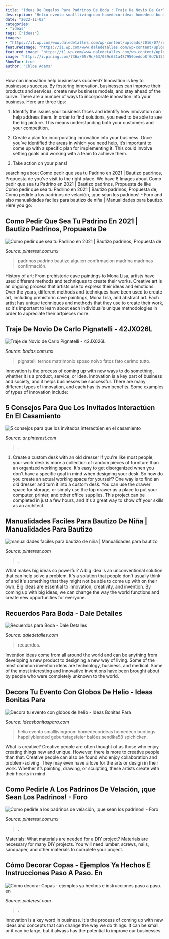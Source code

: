 ```yaml
---
title: "Ideas De Regalos Para Padrinos De Boda : Traje De Novio De Carlo Pignatelli"
description: "Helio evento smalllivingroom homedecorideas homedeco buntings happilyblended geburtstagsfeier balões sendika58 spichicken"
date: "2022-11-02"
categories:
- "ideas"
tags: ["ideas"]
images:
- "https://i1.wp.com/www.daledetalles.com/wp-content/uploads/2016/07/recuerdos-para-boda20.jpg"
featuredImage: "https://i1.wp.com/www.daledetalles.com/wp-content/uploads/2016/07/recuerdos-para-boda20.jpg"
featured_image: "https://i1.wp.com/www.daledetalles.com/wp-content/uploads/2016/07/recuerdos-para-boda20.jpg"
image: "https://i.pinimg.com/736x/05/9c/63/059c631a487950beddb8f0d7b1507ce9.jpg"
ShowToc: true
author: "Chloe Adams"
---
```



How can innovation help businesses succeed?
Innovation is key to businesses success. By fostering innovation, businesses can improve their products and services, create new business models, and stay ahead of the curve. There are a number of ways to incorporate innovation into your business. Here are three tips:
1. Identify the issues your business faces and identify how innovation can help address them. In order to find solutions, you need to be able to see the big picture. This means understanding both your customers and your competition.

2. Create a plan for incorporating innovation into your business. Once you’ve identified the areas in which you need help, it’s important to come up with a specific plan for implementing it. This could involve setting goals and working with a team to achieve them.

3. Take action on your plans!

	

		
searching about Como pedir que sea tu Padrino en 2021 | Bautizo padrinos, Propuesta de you've visit to the right place. We have 8 Images about Como pedir que sea tu Padrino en 2021 | Bautizo padrinos, Propuesta de like Como pedir que sea tu Padrino en 2021 | Bautizo padrinos, Propuesta de, Como pedirle a los padrinos de velación, ¡que sean los padrinos! - Foro and also manualidades faciles para bautizo de niña | Manualidades para bautizo. Here you go:
		
    
## Como Pedir Que Sea Tu Padrino En 2021 | Bautizo Padrinos, Propuesta De

<img loading=lazy src="https://i.pinimg.com/736x/5e/28/76/5e28761a2035a8c7ddbd2c5e74b5bee8.jpg" onerror="this.onerror=null;this.src='https://tse2.mm.bing.net/th?id=OIP.JXApDJQAefco-cpMqiHRSQHaNL&amp;pid=15.1';" alt="Como pedir que sea tu Padrino en 2021 | Bautizo padrinos, Propuesta de">

_Source: pinterest.com.mx_

>padrinos padrino bautizo alguien confirmacion madrina madrinas confirmación. 

	

History of art: From prehistoric cave paintings to Mona Lisa, artists have used different methods and techniques to create their works.
Creative art is an ongoing process that artists use to express their ideas and emotions. Over the years, different methods and techniques have been used to create art, including prehistoric cave paintings, Mona Lisa, and abstract art. Each artist has unique techniques and methods that they use to create their work, so it's important to learn about each individual's unique methodologies in order to appreciate their artpieces more.

    
## Traje De Novio De Carlo Pignatelli - 42JX026L

<img loading=lazy src="https://cdn0.bodas.com.mx/cat/trajes-novio/carlo-pignatelli/42jx026l--mfvo392615.jpg" onerror="this.onerror=null;this.src='https://tse2.mm.bing.net/th?id=OIP.EVndO-KzCN5ysSdkTvQV0QHaJ1&amp;pid=15.1';" alt="Traje de Novio de Carlo Pignatelli - 42JX026L">

_Source: bodas.com.mx_

>pignatelli ternos matrimonio sposo noivo fatos fato cerimo tutto. 

	

Innovation is the process of coming up with new ways to do something, whether it is a product, service, or idea. Innovation is a key part of business and society, and it helps businesses be successful. There are many different types of innovation, and each has its own benefits. Some examples of types of innovation include:

    
## 5 Consejos Para Que Los Invitados Interactúen En El Casamiento

<img loading=lazy src="https://i.pinimg.com/736x/2b/bf/e3/2bbfe3abe141954440f6f271b89da49b.jpg" onerror="this.onerror=null;this.src='https://tse2.mm.bing.net/th?id=OIP.oGcR3tk_OPcyUOZCBoqvggHaLH&amp;pid=15.1';" alt="5 consejos para que los invitados interactúen en el casamiento">

_Source: ar.pinterest.com_

>. 

	

1. Create a custom desk with an old dresser
If you're like most people, your work desk is more a collection of random pieces of furniture than an organized working space. It's easy to get disorganized when you don't have a specific goal in mind when designing your desk. So how do you create an actual working space for yourself? One way is to find an old dresser and turn it into a custom desk. You can use the drawer space for storage, or simply use the top drawer as a place to put your computer, printer, and other office supplies. This project can be completed in just a few hours, and it's a great way to show off your skills as an architect.

    
## Manualidades Faciles Para Bautizo De Niña | Manualidades Para Bautizo

<img loading=lazy src="https://i.pinimg.com/736x/dd/07/37/dd07377ce2a177be3a9affc83338c038.jpg" onerror="this.onerror=null;this.src='https://tse2.mm.bing.net/th?id=OIP.MGF2a84YZh6S_pFn8j_tsAHaJ4&amp;pid=15.1';" alt="manualidades faciles para bautizo de niña | Manualidades para bautizo">

_Source: pinterest.com_

>. 

	

What makes big ideas so powerful?
A big idea is an unconventional solution that can help solve a problem. It's a solution that people don't usually think of and it's something that they might not be able to come up with on their own. Big ideas are essential to innovation, creativity, and invention. By coming up with big ideas, we can change the way the world functions and create new opportunities for everyone.

    
## Recuerdos Para Boda - Dale Detalles

<img loading=lazy src="https://i1.wp.com/www.daledetalles.com/wp-content/uploads/2016/07/recuerdos-para-boda20.jpg" onerror="this.onerror=null;this.src='https://tse3.mm.bing.net/th?id=OIP.POHlKd7P-JxbvYD2ohB5BAAAAA&amp;pid=15.1';" alt="Recuerdos para Boda - Dale Detalles">

_Source: daledetalles.com_

>recuerdos. 

	

Invention ideas come from all around the world and can be anything from developing a new product to designing a new way of living. Some of the most common invention ideas are technology, business, and medical. Some of the most interesting and innovative inventions have been brought about by people who were completely unknown to the world.

    
## Decora Tu Evento Con Globos De Helio - Ideas Bonitas Para

<img loading=lazy src="http://ideasbonitaspara.com/wp-content/uploads/2016/11/decoracion-de-eventos-con-globos-de-helio.jpg" onerror="this.onerror=null;this.src='https://tse4.mm.bing.net/th?id=OIP.se8bVZn2fyJJFpAmdoSFeAHaLJ&amp;pid=15.1';" alt="Decora tu evento con globos de helio - Ideas Bonitas Para">

_Source: ideasbonitaspara.com_

>helio evento smalllivingroom homedecorideas homedeco buntings happilyblended geburtstagsfeier balões sendika58 spichicken. 

	

What is creative?
Creative people are often thought of as those who enjoy creating things new and unique. However, there is more to creative people than that. Creative people can also be found who enjoy collaboration and problem-solving. They may even have a love for the arts or design in their work. Whether it’s painting, drawing, or sculpting, these artists create with their hearts in mind.

    
## Como Pedirle A Los Padrinos De Velación, ¡que Sean Los Padrinos! - Foro

<img loading=lazy src="https://i.pinimg.com/736x/81/0a/21/810a2108d15cb105e17b8b567e1f9103.jpg" onerror="this.onerror=null;this.src='https://tse3.mm.bing.net/th?id=OIP.a434cMTIZ05uxrqd3PKAyAHaJ_&amp;pid=15.1';" alt="Como pedirle a los padrinos de velación, ¡que sean los padrinos! - Foro">

_Source: pinterest.com.mx_

>. 

	

Materials: What materials are needed for a DIY project?
Materials are necessary for many DIY projects. You will need lumber, screws, nails, sandpaper, and other materials to complete your project.

    
## Cómo Decorar Copas - Ejemplos Ya Hechos E Instrucciones Paso A Paso. En

<img loading=lazy src="https://i.pinimg.com/736x/05/9c/63/059c631a487950beddb8f0d7b1507ce9.jpg" onerror="this.onerror=null;this.src='https://tse4.mm.bing.net/th?id=OIP.5rxJNw0MpwluYrk7n_lzZAHaLH&amp;pid=15.1';" alt="Cómo decorar Copas - ejemplos ya hechos e instrucciones paso a paso. en">

_Source: pinterest.com_

>. 

	

Innovation is a key word in business. It's the process of coming up with new ideas and concepts that can change the way we do things. It can be small, or it can be large, but it always has the potential to improve our businesses.

